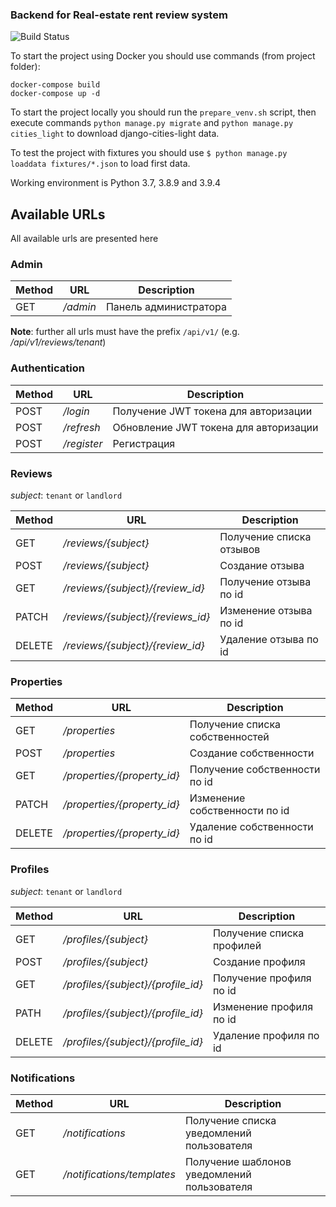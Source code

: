 ### Backend for Real-estate rent review system

![Build Status](https://github.com/m0nk-tnd/real-estate-review-system-be/actions/workflows/ci.yml/badge.svg?branch=develop)

To start the project using Docker you should use commands (from project folder):
```
docker-compose build
docker-compose up -d
```

To start the project locally you should run the ```prepare_venv.sh``` script, then execute commands
```python manage.py migrate``` and ```python manage.py cities_light``` to download django-cities-light data.

To test the project with fixtures you should use ```$ python manage.py loaddata fixtures/*.json``` to load first data.

Working environment is Python 3.7, 3.8.9 and 3.9.4 

## Available URLs

All available urls are presented here

### Admin

Method | URL | Description 
------|------|-------
GET | */admin* | Панель администратора


**Note**: further all urls must have the prefix `/api/v1/` (e.g. */api/v1/reviews/tenant*)


### Authentication

Method | URL | Description 
------|------|-------
POST | */login* | Получение JWT токена для авторизации
POST | */refresh* | Обновление JWT токена для авторизации
POST | */register* | Регистрация


### Reviews

*subject*: `tenant` or `landlord`

Method | URL | Description 
------|------|-------
GET | */reviews/{subject}* | Получение списка отзывов
POST | */reviews/{subject}* | Создание отзыва
GET | */reviews/{subject}/{review_id}* | Получение отзыва по id
PATCH | */reviews/{subject}/{reviews_id}* | Изменение отзыва по id
DELETE | */reviews/{subject}/{review_id}* | Удаление отзыва по id


### Properties

Method | URL | Description 
------|------|-------
GET | */properties* | Получение списка собственностей
POST | */properties* | Создание собственности
GET | */properties/{property_id}* | Получение собственности по id
PATCH | */properties/{property_id}* | Изменение собственности по id
DELETE | */properties/{property_id}* | Удаление собственности по id


### Profiles

*subject*: `tenant` or `landlord`

Method | URL | Description 
------|------|-------
GET | */profiles/{subject}* | Получение списка профилей 
POST | */profiles/{subject}* | Создание профиля
GET | */profiles/{subject}/{profile_id}* | Получение профиля по id
PATH | */profiles/{subject}/{profile_id}* | Изменение профиля по id
DELETE | */profiles/{subject}/{profile_id}* | Удаление профиля по id


### Notifications

Method | URL | Description 
------|------|-------
GET | */notifications* | Получение списка уведомлений пользователя
GET | */notifications/templates* | Получение шаблонов уведомлений пользователя
